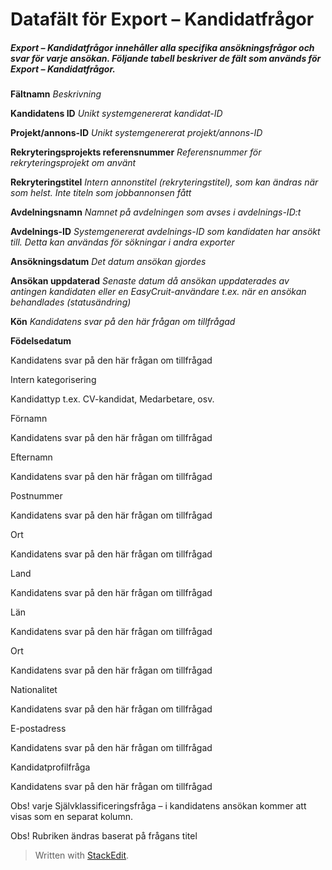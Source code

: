 # Datafält för Export – Kandidatfrågor

##### Export – Kandidatfrågor innehåller alla specifika ansökningsfrågor och svar för varje ansökan. Följande tabell beskriver de fält som används för Export – Kandidatfrågor.

**Fältnamn**
*Beskrivning*

**Kandidatens ID**
*Unikt systemgenererat kandidat-ID*

**Projekt/annons-ID**
*Unikt systemgenererat projekt/annons-ID*

**Rekryteringsprojekts referensnummer**
*Referensnummer för rekryteringsprojekt om använt*

**Rekryteringstitel**
*Intern annonstitel (rekryteringstitel), som kan ändras när som helst. Inte titeln som jobbannonsen fått*

**Avdelningsnamn**
*Namnet på avdelningen som avses i avdelnings-ID:t*

**Avdelnings-ID**
*Systemgenererat avdelnings-ID som kandidaten har ansökt till. Detta kan användas för sökningar i andra exporter*

**Ansökningsdatum**
*Det datum ansökan gjordes*

**Ansökan uppdaterad**
*Senaste datum då ansökan uppdaterades av antingen kandidaten eller en EasyCruit-användare t.ex. när en ansökan behandlades (statusändring)*

**Kön**
*Kandidatens svar på den här frågan om tillfrågad*

**Födelsedatum**

Kandidatens svar på den här frågan om tillfrågad

Intern kategorisering

Kandidattyp t.ex. CV-kandidat, Medarbetare, osv.

Förnamn

Kandidatens svar på den här frågan om tillfrågad

Efternamn

Kandidatens svar på den här frågan om tillfrågad

Postnummer

Kandidatens svar på den här frågan om tillfrågad

Ort

Kandidatens svar på den här frågan om tillfrågad

Land

Kandidatens svar på den här frågan om tillfrågad

Län

Kandidatens svar på den här frågan om tillfrågad

Ort

Kandidatens svar på den här frågan om tillfrågad

Nationalitet

Kandidatens svar på den här frågan om tillfrågad

E-postadress

Kandidatens svar på den här frågan om tillfrågad

Kandidatprofilfråga

Kandidatens svar på den här frågan om tillfrågad

Obs! varje  Självklassificeringsfråga  –  i kandidatens ansökan  kommer att visas som en separat kolumn.

Obs! Rubriken ändras baserat på frågans titel


> Written with [StackEdit](https://stackedit.io/).
<!--stackedit_data:
eyJoaXN0b3J5IjpbLTExMzcyNzk0MTJdfQ==
-->
